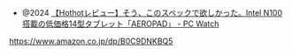 - @2024 [【Hothotレビュー】そう、このスペックで欲しかった。Intel N100搭載の低価格14型タブレット「AEROPAD」 - PC Watch](https://pc.watch.impress.co.jp/docs/column/hothot/1574973.html)

https://www.amazon.co.jp/dp/B0C9DNKBQ5
